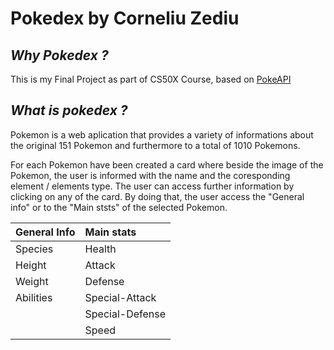 # Pokedex by Corneliu Zediu
  ## _Why Pokedex ?_
  This is my Final Project as part of CS50X Course, based on [PokeAPI](https://pokeapi.co/)
  
  ## _What is pokedex ?_
  Pokemon is a web aplication that provides a variety of informations about the original 151 Pokemon and furthermore to a total of 1010 Pokemons.
  
  For each Pokemon have been created a card where beside the image of the Pokemon, the user is informed with the name and the coresponding element / elements type. 
  The user can access further information by clicking on any of the card. By doing that, the user access the "General info" or to the "Main ststs" of the selected Pokemon.
  
| General Info                               | Main stats |
|:---                                       |:---     |
| Species | Health |
| Height| Attack |
| Weight | Defense |
| Abilities | Special-Attack |
|  | Special-Defense |
|  | Speed |


  
